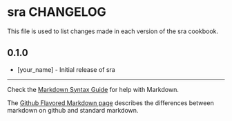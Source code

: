 sra CHANGELOG
=============

This file is used to list changes made in each version of the sra cookbook.

0.1.0
-----
- [your_name] - Initial release of sra

- - -
Check the [Markdown Syntax Guide](http://daringfireball.net/projects/markdown/syntax) for help with Markdown.

The [Github Flavored Markdown page](http://github.github.com/github-flavored-markdown/) describes the differences between markdown on github and standard markdown.

